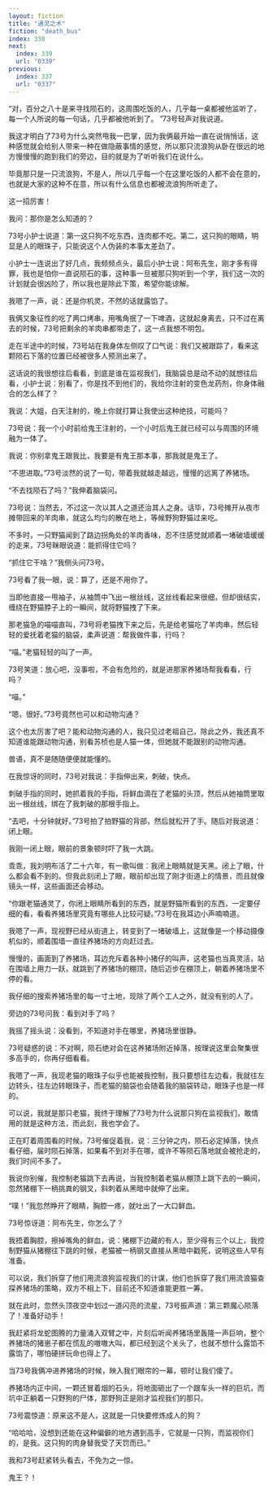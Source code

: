 ```yaml
---
layout: fiction
title: "通灵之术"
fiction: "death_bus"
index: 338
next:
  index: 339
  url: "0339"
previous:
  index: 337
  url: "0337"
---
```

“对，百分之八十是来寻找陨石的，这周围吃饭的人，几乎每一桌都被他监听了，每一个人所说的每一句话，几乎都被他听到了。  ”73号轻声对我说道。

我这才明白了73号为什么突然甩我一巴掌，因为我俩最开始一直在说悄悄话，这种感觉就会给别人带来一种在做隐蔽事情的感觉，所以那只流浪狗从卧在很远的地方慢慢慢的跑到我们的旁边，目的就是为了听听我们在说什么。

毕竟那只是一只流浪狗，不是人，所以几乎每一个在这里吃饭的人都不会在意的，也就是大家的这种不在意，所以有什么信息也都被流浪狗所听走了。

这一招厉害！

我问：那你是怎么知道的？

73号小护士说道：第一这只狗不吃东西，连肉都不吃。第二，这只狗的眼睛，明显是人的眼珠子，只能说这个人伪装的本事太差劲了。

小护士一连说出了好几点，我频频点头，最后小护士说：阿布先生，刚才多有得罪，我也是怕你一直说陨石的事，这种事一旦被那只狗听到一个字，我们这一次的计划就会很凶险了，所以我也是除此下策，希望你能谅解。

我嗯了一声，说：还是你机灵，不然的话就露馅了。

我俩又象征性的吃了两口烤串，用嘴角抿了一下啤酒，这就起身离去，只不过在离去的时候，73号把剩余的羊肉串都带走了，这一点我想不明包。

走在半途中的时候，73号站在我身体左侧叹了口气说：我们又被跟踪了，看来这颗陨石下落的位置已经被很多人预测出来了。

这话说的我很想往后看看，到底是谁在监视我们，我脑袋总是动不动的就想往后看，小护士说：别看了，你是找不到他们的，我给你注射的变色龙药剂，你身体融合的怎么样了？

我说：大姐，白天注射的，晚上你就打算让我使出这种绝技，可能吗？

73号说：我一个小时前给鬼王注射的，一个小时后鬼王就已经可以与周围的环境融为一体了。

我说：你别拿鬼王跟我比，我要是有鬼王那本事，那我就是鬼王了。

“不思进取。”73号淡然的说了一句，带着我就越走越远，慢慢的远离了养猪场。

“不去找陨石了吗？”我伸着脑袋问。

73号说：当然去，不过这一次以其人之道还治其人之身。话毕，73号摊开从夜市摊带回来的羊肉串，就这么均匀的散在地上，等候野狗野猫过来吃。

不多时，一只野猫闻到了路边拐角处的羊肉香味，忍不住感觉就顺着一堵破墙缓缓的走来，73号眯眼说道：能抓得住它吗？

“抓住它干啥？”我侧头问73号。

73号看了我一眼，说：算了，还是不用你了。

当即他直接一甩袖子，从袖筒中飞出一根丝线，这丝线看起来很细，但却很结实，缠绕在野猫脖子上的一瞬间，就将野猫拽了下来。

那老猫急的喵喵直叫，73号将老猫拽下来之后，先是给老猫吃了羊肉串，然后轻轻的爱抚着老猫的脑袋，柔声说道：帮我做件事，行吗？

“喵。”老猫轻轻的叫了一声。

73号笑道：放心吧，没事啦，不会有危险的，就是进那家养猪场帮我看看，行吗？

“喵。”

“嗯，很好。”73号竟然也可以和动物沟通？

这个也太厉害了吧？能和动物沟通的人，我只见过老祖自己，除此之外，我还真不知道谁能跟动物沟通，别看苏桢也是人猫一体，但她就不能跟别的动物沟通。

兽语，真不是随随便便就能懂的。

在我惊讶的同时，73号对我说：手指伸出来，刺破，快点。

刺破手指的同时，她抓着我的手指，将鲜血滴在了老猫的头顶，然后从她袖筒里取出一根丝线，绑在了我刺破的那根手指上。

“去吧，十分钟就好。”73号拍了拍野猫的背部，然后就松开了手。随后对我说道：闭上眼。

我刚一闭上眼，眼前的景象顿时吓了我一大跳。

乖乖，我刘明布活了二十六年，有一歌叫做：我闭上眼睛就是天黑。闭上了眼，什么都会看不到的。但我此刻闭上了眼，眼前却出现了刚才街道上的情景，而且就像镜头一样，这些画面还会移动。

“你跟老猫通灵了，你闭上眼睛所看到的东西，就是野猫所看到的东西，一定要仔细的看，看看养猪场里究竟有哪些人比较可疑。”73号在我耳边小声喃喃道。

我嗯了一声，现视野已经从街道上，转变到了一堵破墙上，这就像是一个移动摄像机似的，顺着围墙一直往养猪场的方向赶过去。

慢慢的，画面到了养猪场，耳边充斥着各种小猪仔的叫声，这老猫也当真灵活，站在围墙上用力一跃，就跳到了养猪场的棚顶，随后迈步在棚顶上，朝着养猪场里不停的看。

我仔细的搜索养猪场里的每一寸土地，现除了两个工人之外，就没有别的人了。

旁边的73号问我：看到对手了吗？

我摇了摇头说：没看到，不知道对手在哪里，养猪场里很静。

73号疑惑的说：不对啊，陨石绝对会在这养猪场附近掉落，按理说这里会聚集很多高手的，你再仔细看看。

我嗯了一声，我现老猫的眼珠子似乎也能被我控制，我只要想往左边看，我就往左边转头，往左边转眼珠子，而老猫的脑袋也会随着我的脑袋转动，眼珠子也是一样的。

可以说，我就是那只老猫，我终于理解了73号为什么说那只狗在监视我们，敢情用的就是这种方法，而此刻，我也学会了。

正在盯着周围看的时候，73号催促着我，说：三分钟之内，陨石必定掉落，快点看仔细，届时陨石掉落，如果看不到对手在哪，或许不等陨石落地就会被抢走的，我们时间不多了。

我说你别催，我控制老猫跳下去再说，当我控制着老猫从棚顶上跳下去的一瞬间，忽然猪棚下一柄挑粪的钢叉，斜刺着从黑暗中就伸了出来。

“噗！”我忽然睁开了眼睛，胸腔一疼，就吐出了一大口鲜血。

73号惊讶道：阿布先生，你怎么了？

我捂着胸腔，擦掉嘴角的鲜血，说：猪棚下边藏的有人，至少得有三个以上，我控制野猫从猪棚往下跳的时候，老猫被一柄钢叉直接从黑暗中戳死，说明这些人早有准备。

可以说，我们拆穿了他们用流浪狗监视我们的计谋，他们也拆穿了我们用流浪猫查探养猪场的策略，双方不相上下，目前还不知道谁能更胜一筹。

就在此时，忽然头顶夜空中划过一道闪亮的流星，73号振声道：第三颗魔心陨落了！准备好动手！

我赶紧将龙蛇图腾的力量涌入双臂之中，片刻后听闻养猪场里轰隆一声巨响，整个养猪场的猪崽子都在慌乱的嗷嗷大叫，都已经到这个关头了，也就不想什么露馅不露馅了，哪怕硬拼玩命也得上了。

当73号我俩冲进养猪场的时候，映入我们眼帘的一幕，顿时让我们傻了。

养猪场内正中间，一颗还冒着烟的石头，将地面砸出了一个跟车头一样的巨坑，而坑中正躺着一只野狗的尸体，那野狗正是刚才监视我们的那只。

73号震惊道：原来这不是人，这就是一只快要修炼成人的狗？

“哈哈哈，没想到还能在这种偏僻的地方遇到高手，它就是一只狗，而监视你们的，是我。这只狗的肉身替我受了天罚而已。”

我和73号赶紧转头看去，不免为之一惊。

鬼王？！